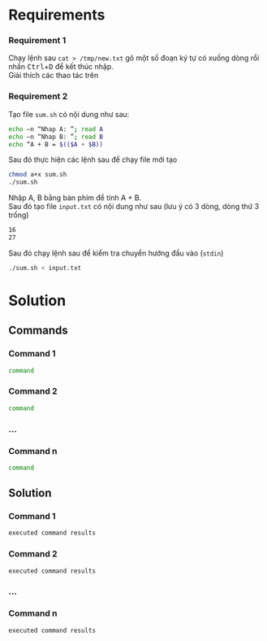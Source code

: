 <h1>Requirements</h1>

<h3>Requirement 1</h3>

Chạy lệnh sau  `cat > /tmp/new.txt`  gõ một số đoạn ký tự có xuống dòng rồi nhấn <kbd>Ctrl</kbd>+<kbd>D</kbd> để kết thúc nhập. </br> 
Giải thích các thao tác trên

<h3>Requirement 2</h3>

Tạo file `sum.sh` có nội dung như sau:

```sh
echo –n “Nhap A: ”; read A
echo –n “Nhap B: ”; read B
echo “A + B = $(($A + $B))
```

Sau đó thực hiện các lệnh sau để chạy file mới tạo

```sh
chmod a+x sum.sh
./sum.sh
```

Nhập A, B bằng bàn phím để tính A + B. </br>
Sau đó tạo file `input.txt` có nội dung như sau (lưu ý có 3 dòng, dòng thứ 3 trống)

```sh
16
27

```

Sau đó chạy lệnh sau để kiểm tra chuyển hướng đầu vào (`stdin`)

```sh
./sum.sh < input.txt
```

<h1>Solution</h1>

<h2>Commands</h2>

<h3>Command 1</h3>

```sh
command
```

<h3>Command 2</h3>

```sh
command
```

<h3>...</h3>

<h3>Command n</h3>

```sh
command
```

<h2>Solution</h2>

<h3>Command 1</h3>

```sh
executed command results
```

<h3>Command 2</h3>

```sh
executed command results
```

<h3>...</h3>

<h3>Command n</h3>

```sh
executed command results
```